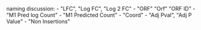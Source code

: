 naming discussion:
    - "LFC", "Log FC", "Log 2 FC"
    - "ORF" "Orf" "ORF ID"
    - "M1 Pred log Count"
    - "M1 Predicted Count"
    - "Coord"
    - "Adj Pval", "Adj P Value"
    - "Non Insertions"